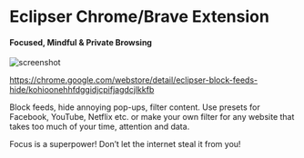 # Eclipser Chrome/Brave Extension
#### Focused, Mindful & Private Browsing

![screenshot](https://lh3.googleusercontent.com/M88VaqILo7gsjMLvuUD465_tm8myIdqjGQnoo_PwPLRErYDslyZA3DOMImxJvk6ARDfcAm_kCbxbp_OJT11E42Dm=w640-h400-e365-rj-sc0x00ffffff)

https://chrome.google.com/webstore/detail/eclipser-block-feeds-hide/kohioonehhfdggidjcpifjagdcjlkkfb

Block feeds, hide annoying pop-ups, filter content. Use presets for Facebook, YouTube, Netflix etc. or make your own filter for any website that takes too much of your time, attention and data.

Focus is a superpower! Don’t let the internet steal it from you!

